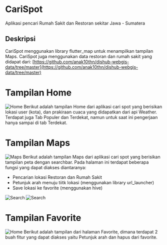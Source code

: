 # CariSpot

Aplikasi pencari Rumah Sakit dan Restoran sekitar Jawa - Sumatera

## Deskripsi

CariSpot menggunakan library flutter_map untuk menampilkan tampilan Maps. CariSpot juga menggunakan data restoran dan rumah sakit yang didapat dari: [https://github.com/anak10thn/dishub-webgis-data/tree/master](https://github.com/anak10thn/dishub-webgis-data/tree/master)

# Tampilan Home

![Home](https://github.com/dapealfy/carispot/blob/main/screenshot/home.png)
Berikut adalah tampilan Home dari aplikasi cari spot yang berisikan lokasi user (kota), dan prakiraan cuaca yang didapatkan dari api Weather. Terdapat juga Tab Populer dan Terdekat, namun untuk saat ini pengerjaan hanya sampai di tab Terdekat.

# Tampilan Maps

![Maps](https://github.com/dapealfy/carispot/blob/main/screenshot/maps.png)
Berikut adalah tampilan Maps dari aplikasi cari spot yang berisikan tampilan peta dengan searchbar. Pada halaman ini terdapat beberapa fungsi yang dapat diakses diantaranya:

- Pencarian lokasi Restoran dan Rumah Sakit
- Petunjuk arah menuju tiitk lokasi (menggunakan library url_launcher)
- Save lokasi ke favorite (menggunakan hive)

![Search](https://github.com/dapealfy/carispot/blob/main/screenshot/search.png)
![Search](https://github.com/dapealfy/carispot/blob/main/screenshot/search_on_click.png)

# Tampilan Favorite

![Home](https://github.com/dapealfy/carispot/blob/main/screenshot/favorite.png)
Berikut adalah tampilan dari halaman Favorite, dimana terdapat 2 buah fitur yang dapat diakses yaitu Petunjuk arah dan hapus dari favorite.
